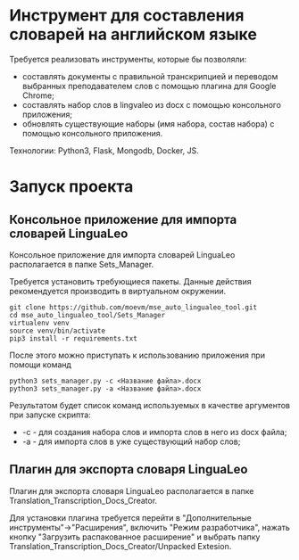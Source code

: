 # Инструмент для составления словарей на английском языке
Требуется реализовать инструменты, которые бы позволяли:

* составлять документы с правильной транскрипцией и переводом выбранных преподавателем слов с помощью плагина для Google Chrome;
* составлять набор слов в lingvaleo из docx с помощью консольного приложения;
* обновлять существующие наборы (имя набора, состав набора) с помощью консольного приложения.

Технологии: Python3, Flask, Mongodb, Docker, JS.

# Запуск проекта

## Консольное приложение для импорта словарей LinguaLeo

Консольное приложение для импорта словарей LinguaLeo располагается в папке Sets_Manager.

Требуется установить требующиеся пакеты. Данные действия рекомендуется производить в виртуальном окружении.
```
git clone https://github.com/moevm/mse_auto_lingualeo_tool.git
cd mse_auto_lingualeo_tool/Sets_Manager
virtualenv venv
source venv/bin/activate
pip3 install -r requirements.txt
```
После этого можно приступать к использованию приложения при помощи команд
```
python3 sets_manager.py -c <Название файла>.docx
python3 sets_manager.py -a <Название файла>.docx
```
Результатом будет список команд используемых в качестве аргументов при запуске скрипта:
* -c - для создания набора слов и импорта слов в него из docx файла;
* -a - для импорта слов в уже существующий набор слов;

## Плагин для экспорта словаря LinguaLeo

Плагин для экспорта словаря LinguaLeo располагается в папке Translation_Transcription_Docs_Creator.

Для установки плагина требуется перейти в "Дополнительные инструменты"->"Расширения", включить "Режим разработчика", нажать кнопку "Загрузить распакованное расширение" и выбрать папку Translation_Transcription_Docs_Creator/Unpacked Extesion.
